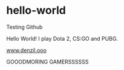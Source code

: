# hello-world
Testing Github

Hello World!
I play Dota 2, CS:GO and PUBG.

www.denzil.ooo


GOOODMORING GAMERSSSSSS

